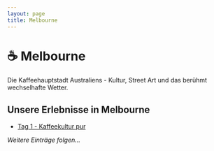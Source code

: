```yaml
---
layout: page
title: Melbourne
---
```


# ☕ Melbourne

Die Kaffeehauptstadt Australiens - Kultur, Street Art und das berühmt wechselhafte Wetter.

## Unsere Erlebnisse in Melbourne

- [Tag 1 - Kaffeekultur pur](tag-1-kaffeekultur/)

*Weitere Einträge folgen...*